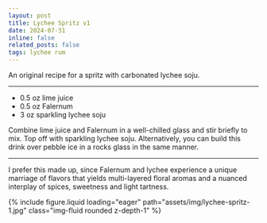 ```yaml
---
layout: post
title: Lychee Spritz v1
date: 2024-07-31
inline: false
related_posts: false
tags: lychee rum
---
```


An original recipe for a spritz with carbonated lychee soju.

---

* 0.5 oz lime juice
* 0.5 oz Falernum
* 3 oz sparkling lychee soju

Combine lime juice and Falernum in a well-chilled glass and stir briefly to mix. Top off with sparkling lychee soju. Alternatively, you can build this drink over pebble ice in a rocks glass in the same manner.

---

I prefer this made up, since Falernum and lychee experience a unique marriage of flavors that yields multi-layered floral aromas and a nuanced interplay of spices, sweetness and light tartness. 

{% include figure.liquid loading="eager" path="assets/img/lychee-spritz-1.jpg" class="img-fluid rounded z-depth-1" %}